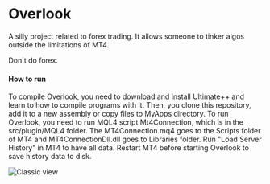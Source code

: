 # Overlook
A silly project related to forex trading. It allows someone to tinker algos outside the limitations of MT4.

Don't do forex.

#### How to run
To compile Overlook, you need to download and install Ultimate++ and learn to how to compile programs with it. Then, you clone this repository, add it to a new assembly or copy files to MyApps directory.
To run Overlook, you need to run MQL4 script Mt4Connection, which is in the src/plugin/MQL4 folder. The MT4Connection.mq4 goes to the Scripts folder of MT4 and MT4ConnectionDll.dll goes to Libraries folder.
Run "Load Server History" in MT4 to have all data. Restart MT4 before starting Overlook to save history data to disk.

![Classic view](https://github.com/OuluLinux/Overlook/raw/master/docs/classic.jpg)

